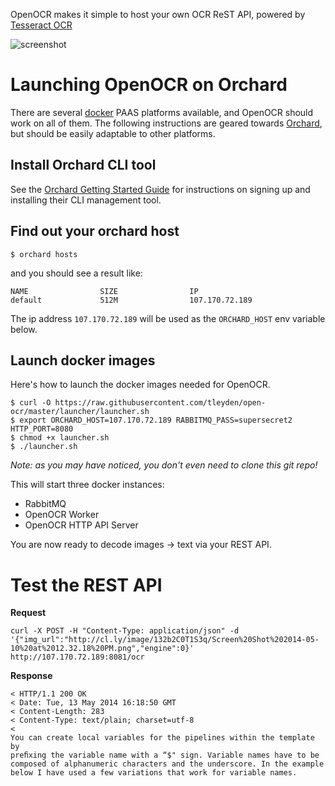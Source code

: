 
OpenOCR makes it simple to host your own OCR ReST API, powered by [Tesseract OCR](https://code.google.com/p/tesseract-ocr/)

![screenshot](http://tleyden-misc.s3.amazonaws.com/blog_images/openocr-architecture.png)

# Launching OpenOCR on Orchard

There are several [docker](http://www.docker.io) PAAS platforms available, and OpenOCR should work on all of them.  The following instructions are geared towards [Orchard](http://www.orchardup.com), but should be easily adaptable to other platforms.

## Install Orchard CLI tool

See the [Orchard Getting Started Guide](https://www.orchardup.com/docs)
for instructions on signing up and installing their CLI management tool.

## Find out your orchard host

```
$ orchard hosts
```

and you should see a result like:

```
NAME                SIZE                IP
default             512M                107.170.72.189
```

The ip address `107.170.72.189` will be used as the `ORCHARD_HOST` env variable below.

## Launch docker images

Here's how to launch the docker images needed for OpenOCR.

```
$ curl -O https://raw.githubusercontent.com/tleyden/open-ocr/master/launcher/launcher.sh
$ export ORCHARD_HOST=107.170.72.189 RABBITMQ_PASS=supersecret2 HTTP_PORT=8080
$ chmod +x launcher.sh
$ ./launcher.sh
```

*Note: as you may have noticed, you don't even need to clone this git repo!*

This will start three docker instances:

* RabbitMQ
* OpenOCR Worker
* OpenOCR HTTP API Server

You are now ready to decode images -> text via your REST API.

# Test the REST API 

**Request**

```
curl -X POST -H "Content-Type: application/json" -d '{"img_url":"http://cl.ly/image/132b2C0T1S3q/Screen%20Shot%202014-05-10%20at%2012.32.18%20PM.png","engine":0}' http://107.170.72.189:8081/ocr
```

**Response**

```
< HTTP/1.1 200 OK
< Date: Tue, 13 May 2014 16:18:50 GMT
< Content-Length: 283
< Content-Type: text/plain; charset=utf-8
<
You can create local variables for the pipelines within the template by
preﬁxing the variable name with a “$" sign. Variable names have to be
composed of alphanumeric characters and the underscore. In the example
below I have used a few variations that work for variable names.

```
